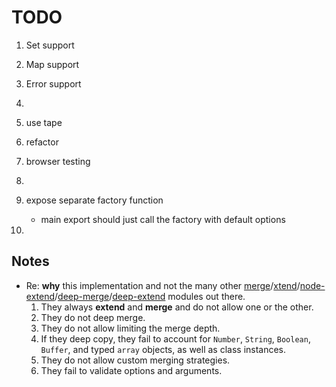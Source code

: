 TODO
====

1. Set support
2. Map support
3. Error support
4. 

1. use tape
2. refactor
3. browser testing
4. 
5. expose separate factory function
	- main export should just call the factory with default options
6. 



## Notes

*	Re: __why__ this implementation and not the many other [merge](https://github.com/jaredhanson/utils-merge)/[xtend](https://github.com/Raynos/xtend)/[node-extend](https://github.com/justmoon/node-extend)/[deep-merge](https://github.com/Raynos/deep-merge)/[deep-extend](https://github.com/unclechu/node-deep-extend/blob/master/index.js) modules out there.
	1. 	They always __extend__ and __merge__ and do not allow one or the other.
	2. 	They do not deep merge.
	3. 	They do not allow limiting the merge depth.
	4. 	If they deep copy, they fail to account for `Number`, `String`, `Boolean`, `Buffer`, and typed `array` objects, as well as class instances.
	5. 	They do not allow custom merging strategies.
	6. 	They fail to validate options and arguments.
